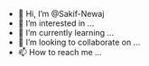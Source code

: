 - 👋 Hi, I’m @Sakif-Newaj
- 👀 I’m interested in ...
- 🌱 I’m currently learning ...
- 💞️ I’m looking to collaborate on ...
- 📫 How to reach me ...

<!---
Sakif-Newaj/Sakif-Newaj is a ✨ special ✨ repository because its `README.md` (this file) appears on your GitHub profile.
You can click the Preview link to take a look at your changes.
--->
